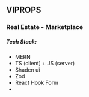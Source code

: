 ## VIPROPS
### Real Estate - Marketplace

##### Tech Stack: 
- MERN
- TS (client) + JS (server)
- Shadcn ui
- Zod
- React Hook Form
- 

